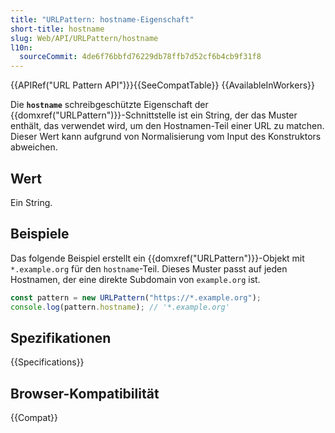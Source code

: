 ```yaml
---
title: "URLPattern: hostname-Eigenschaft"
short-title: hostname
slug: Web/API/URLPattern/hostname
l10n:
  sourceCommit: 4de6f76bbfd76229db78ffb7d52cf6b4cb9f31f8
---
```


{{APIRef("URL Pattern API")}}{{SeeCompatTable}} {{AvailableInWorkers}}

Die **`hostname`** schreibgeschützte Eigenschaft der {{domxref("URLPattern")}}-Schnittstelle ist ein String, der das Muster enthält, das verwendet wird, um den Hostnamen-Teil einer URL zu matchen. Dieser Wert kann aufgrund von Normalisierung vom Input des Konstruktors abweichen.

## Wert

Ein String.

## Beispiele

Das folgende Beispiel erstellt ein {{domxref("URLPattern")}}-Objekt mit `*.example.org` für den `hostname`-Teil. Dieses Muster passt auf jeden Hostnamen, der eine direkte Subdomain von `example.org` ist.

```js
const pattern = new URLPattern("https://*.example.org");
console.log(pattern.hostname); // '*.example.org'
```

## Spezifikationen

{{Specifications}}

## Browser-Kompatibilität

{{Compat}}
